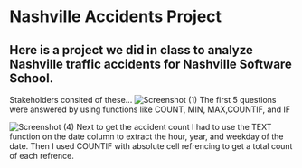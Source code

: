 # Nashville Accidents Project

## Here is a project we did in class to analyze Nashville traffic accidents for Nashville Software School. 
 
 Stakeholders consited of these...
 ![Screenshot (1)](https://github.com/SpotMcCormick/SpotMcComick.NashvilleAccidents/assets/132832823/05d6a5a8-a4d7-44cf-a031-125c8414b013)
 The first 5 questions were answered by using functions like COUNT, MIN, MAX,COUNTIF, and IF

![Screenshot (4)](https://github.com/SpotMcCormick/SpotMcComick.NashvilleAccidents/assets/132832823/0e4f7489-e7f7-41c6-83c1-94a48d4a6d71)
Next to get the accident count I had to use the TEXT function on the date column to extract the hour, year, and weekday of the date. Then I used COUNTIF with absolute cell refrencing to get a total count of each refrence. 




